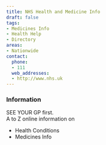 ```yaml
---
title: NHS Health and Medicine Info
draft: false
tags:
- Medicines Info
- Health Help
- Directory
areas:
- Nationwide
contact:
  phone:
  - 111
  web_addresses:
  - http://www.nhs.uk
---
```


### Information
SEE YOUR GP first.  
A to Z online information on  
- Health Conditions  
- Medicines Info